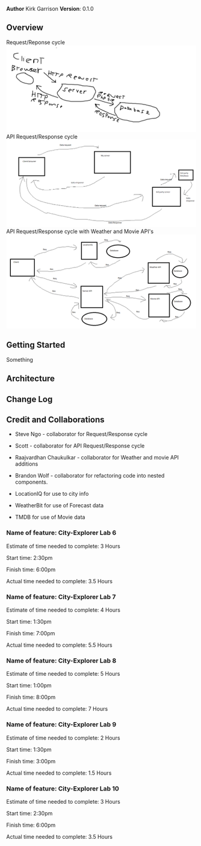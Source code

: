 **Author** Kirk Garrison
**Version**: 0.1.0

## Overview
Request/Reponse cycle
<img src ="Images/requestResponseCycle.PNG">
API Request/Response cycle
<img src ="Images/APIRequestResponseCycle.PNG">
API Request/Response cycle with Weather and Movie API's
<img src ="Images/APIwMWcycle.PNG">
<!-- Provide a high level overview of what this application is and why you are building it, beyond the fact that it's an assignment for this class. (i.e. What's your problem domain?) -->

## Getting Started
<!-- What are the steps that a user must take in order to build this app on their own machine and get it running? -->
Something

## Architecture
<!-- Provide a detailed description of the application design. What technologies (languages, libraries, etc) you're using, and any other relevant design information. -->


## Change Log

<!-- Use this area to document the iterative changes made to your application as each feature is successfully implemented. Use time stamps. Here's an example:

01-01-2001 4:59pm - Application now has a fully-functional express server, with a GET route for the location resource. -->

## Credit and Collaborations
- Steve Ngo - collaborator for Request/Response cycle
- Scott - collaborator for API Request/Response cycle
- Raajvardhan Chaukulkar - collaborator for Weather and movie API additions
- Brandon Wolf - collaborator for refactoring code into nested components.

- LocationIQ for use to city info
- WeatherBit for use of Forecast data
- TMDB for use of Movie data

### Name of feature: City-Explorer Lab 6

Estimate of time needed to complete: 3 Hours

Start time: 2:30pm

Finish time: 6:00pm

Actual time needed to complete: 3.5 Hours

### Name of feature: City-Explorer Lab 7

Estimate of time needed to complete: 4 Hours

Start time: 1:30pm

Finish time: 7:00pm

Actual time needed to complete: 5.5 Hours

### Name of feature: City-Explorer Lab 8

Estimate of time needed to complete: 5 Hours

Start time: 1:00pm

Finish time: 8:00pm

Actual time needed to complete: 7 Hours

### Name of feature: City-Explorer Lab 9

Estimate of time needed to complete: 2 Hours

Start time: 1:30pm

Finish time: 3:00pm

Actual time needed to complete: 1.5 Hours

### Name of feature: City-Explorer Lab 10

Estimate of time needed to complete: 3 Hours

Start time: 2:30pm

Finish time: 6:00pm

Actual time needed to complete: 3.5 Hours